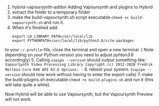 1. hybrid-vapoursynth-addon
Adding Vapoursynth and plugins to Hybrid
2. extract the folder to a temporary folder
3. make the build-vapoursynth.sh script executable `chmod +x build-vapoursynth.sh` and run it.
4. When it's finished add:
    ```
    export LD_LIBRARY_PATH=/usr/local/lib
    export PYTHONPATH=/usr/local/lib/python3.6/site-packages
    ```
to your `~/.profile`-file, close the terminal and open a new terminal.
( Note: depending on your Python version you need to adjust _pyhton3.6_ accordingly)
5. Calling `vspipe --version` should output something like:
    ```
    VapourSynth Video Processing Library
    Copyright (c) 2012-2020 Fredrik Mellbin
    Core R49
    API R3.6
    Options: -
    ```
6. reboot your system.
(`vspipe --version` should now work without having to enter the export calls)
7. make the build-plugins.sh executable `chmod +x build-plugins.sh` and run it (this will take quite a while).

Now Hybrid will be able to use Vapoursynth, but the Vapoursynth Preview will not work.


